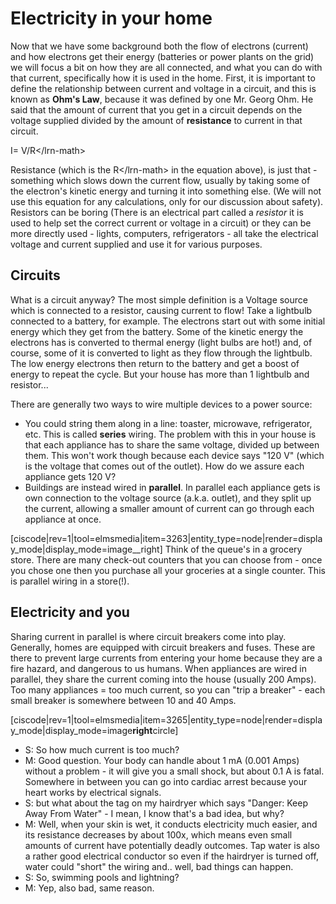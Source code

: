 # Electricity in your home

Now that we have some background both the flow of electrons \(current\) and how electrons get their energy \(batteries or power plants on the grid\) we will focus a bit on how they are all connected, and what you can do with that current, specifically how it is used in the home. First, it is important to define the relationship between current and voltage in a circuit, and this is known as **Ohm's Law**, because it was defined by one Mr. Georg Ohm. He said that the amount of current that you get in a circuit depends on the voltage supplied divided by the amount of **resistance** to current in that circuit.

I= V/R&lt;/lrn-math&gt;

Resistance \(which is the R&lt;/lrn-math&gt; in the equation above\), is just that - something which slows down the current flow, usually by taking some of the electron's kinetic energy and turning it into something else. \(We will not use this equation for any calculations, only for our discussion about safety\). Resistors can be boring \(There is an electrical part called a _resistor_ it is used to help set the correct current or voltage in a circuit\) or they can be more directly used - lights, computers, refrigerators - all take the electrical voltage and current supplied and use it for various purposes.

## Circuits

What is a circuit anyway? The most simple definition is a Voltage source which is connected to a resistor, causing current to flow! Take a lightbulb connected to a battery, for example. The electrons start out with some initial energy which they get from the battery. Some of the kinetic energy the electrons has is converted to thermal energy \(light bulbs are hot!\) and, of course, some of it is converted to light as they flow through the lightbulb. The low energy electrons then return to the battery and get a boost of energy to repeat the cycle. But your house has more than 1 lightbulb and resistor...

There are generally two ways to wire multiple devices to a power source:

* You could string them along in a line: toaster, microwave, refrigerator, etc. This is called **series** wiring. The problem with this in your house is that each appliance has to share the same voltage, divided up between them. This won't work though because each device says "120 V" \(which is the voltage that comes out of the outlet\). How do we assure each appliance gets 120 V?
* Buildings are instead wired in **parallel**. In parallel each appliance gets is own connection to the voltage source \(a.k.a. outlet\), and they split up the current, allowing a smaller amount of current can go through each appliance at once.

\[ciscode\|rev=1\|tool=elmsmedia\|item=3263\|entity\_type=node\|render=display\_mode\|display\_mode=image\_\_right\] Think of the queue's in a grocery store. There are many check-out counters that you can choose from - once you chose one then you purchase all your groceries at a single counter. This is parallel wiring in a store\(!\).

## Electricity and you

Sharing current in parallel is where circuit breakers come into play. Generally, homes are equipped with circuit breakers and fuses. These are there to prevent large currents from entering your home because they are a fire hazard, and dangerous to us humans. When appliances are wired in parallel, they share the current coming into the house \(usually 200 Amps\). Too many appliances = too much current, so you can "trip a breaker" - each small breaker is somewhere between 10 and 40 Amps.

\[ciscode\|rev=1\|tool=elmsmedia\|item=3265\|entity\_type=node\|render=display\_mode\|display\_mode=image**right**circle\]

* S: So how much current is too much? 
* M: Good question. Your body can handle about 1 mA \(0.001 Amps\) without a problem - it will give you a small shock, but about 0.1 A is fatal. Somewhere in between you can go into cardiac arrest because your heart works by electrical signals.
* S: but what about the tag on my hairdryer which says "Danger: Keep Away From Water" - I mean, I know that's a bad idea, but why?
* M: Well, when your skin is wet, it conducts electricity much easier, and its resistance decreases by about 100x,  which means even small amounts of current have potentially deadly outcomes. Tap water is also a rather good electrical conductor so even if the hairdryer is turned off, water could "short" the wiring and.. well, bad things can happen. 
* S: So, swimming pools and lightning?
* M: Yep, also bad, same reason.

